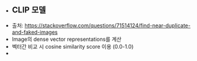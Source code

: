 - ## CLIP 모델
- 출처: https://stackoverflow.com/questions/71514124/find-near-duplicate-and-faked-images
- Image의 dense vector representations를 계산
- 벡터간 비교 시 cosine similarity score 이용 (0.0-1.0)
-